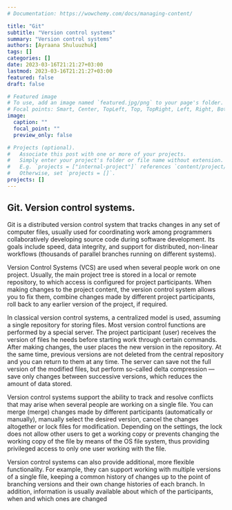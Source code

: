 ```yaml
---
# Documentation: https://wowchemy.com/docs/managing-content/

title: "Git"
subtitle: "Version control systems"
summary: "Version control systems"
authors: [Ayraana Shuluuzhuk]
tags: []
categories: []
date: 2023-03-16T21:21:27+03:00
lastmod: 2023-03-16T21:21:27+03:00
featured: false
draft: false

# Featured image
# To use, add an image named `featured.jpg/png` to your page's folder.
# Focal points: Smart, Center, TopLeft, Top, TopRight, Left, Right, BottomLeft, Bottom, BottomRight.
image:
  caption: ""
  focal_point: ""
  preview_only: false

# Projects (optional).
#   Associate this post with one or more of your projects.
#   Simply enter your project's folder or file name without extension.
#   E.g. `projects = ["internal-project"]` references `content/project/deep-learning/index.md`.
#   Otherwise, set `projects = []`.
projects: []
---
```


## Git. Version control systems. 

Git is a distributed version control system that tracks changes in any set of computer files, usually used for coordinating work among programmers collaboratively developing source code during software development. Its goals include speed, data integrity, and support for distributed, non-linear workflows (thousands of parallel branches running on different systems).

Version Control Systems (VCS) are used when several people work on one project. Usually, the main project tree is stored in a local or remote repository, to which access is configured for project participants. When making changes to the project content, the version control system allows you to fix them, combine changes made by different project participants, roll back to any earlier version of the project, if required.

In classical version control systems, a centralized model is used, assuming a single repository for storing files. Most version control functions are performed by a special server. The project participant (user) receives the version of files he needs before starting work through certain commands. After making changes, the user places the new version in the repository. At the same time, previous versions are not deleted from the central repository and you can return to them at any time. The server can save not the full version of the modified files, but perform so-called delta compression — save only changes between successive versions, which reduces the amount of data stored.

Version control systems support the ability to track and resolve conflicts that may arise when several people are working on a single file. You can merge (merge) changes made by different participants (automatically or manually), manually select the desired version, cancel the changes altogether or lock files for modification. Depending on the settings, the lock does not allow other users to get a working copy or prevents changing the working copy of the file by means of the OS file system, thus providing privileged access to only one user working with the file.

Version control systems can also provide additional, more flexible functionality. For example, they can support working with multiple versions of a single file, keeping a common history of changes up to the point of branching versions and their own change histories of each branch. In addition, information is usually available about which of the participants, when and which ones are changed
